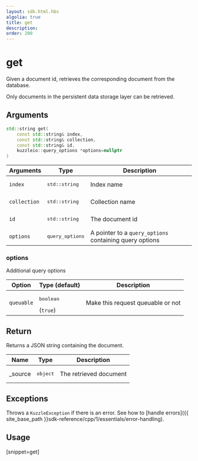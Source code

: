 ```yaml
---
layout: sdk.html.hbs
algolia: true
title: get
description:
order: 200
---
```


# get

Given a document id, retrieves the corresponding document from the database.

Only documents in the persistent data storage layer can be retrieved.

## Arguments

```cpp
std::string get(
    const std::string& index, 
    const std::string& collection, 
    const std::string& id, 
    kuzzleio::query_options *options=nullptr
)
```

| Arguments | Type | Description |
| --- | --- | --- |
| `index` | <pre>std::string</pre> | Index name |
| `collection` | <pre>std::string</pre> | Collection name |
| `id` | <pre>std::string</pre> | The document id |
| `options` | <pre>query_options</pre> | A pointer to a `query_options` containing query options |

### options

Additional query options

| Option   | Type (default) | Description                       |
| ---------- | ------- | --------------------------------- |
| `queuable` | <pre>boolean</pre> (`true`) | Make this request queuable or not |

## Return

Returns a JSON string containing the document.

| Name | Type | Description
| --- | --- | ---
| _source | <pre>object</pre> | The retrieved document

## Exceptions

Throws a `KuzzleException` if there is an error. See how to [handle errors]({{ site_base_path }}sdk-reference/cpp/1/essentials/error-handling).

## Usage

[snippet=get]
